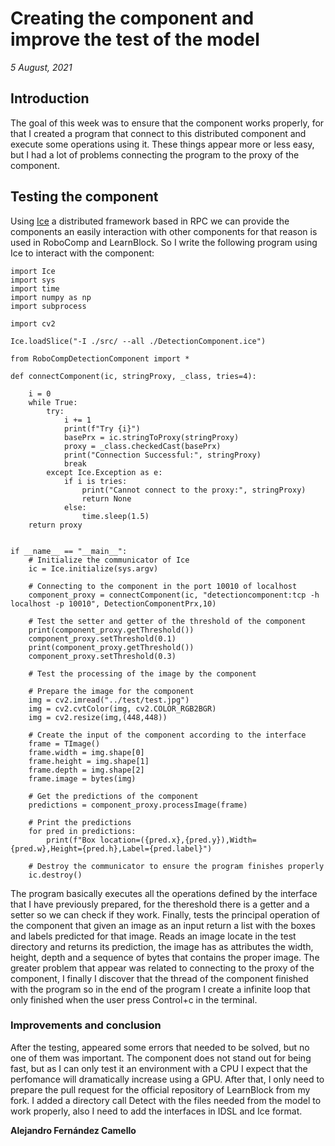 # Creating the component and improve the test of the model

_5 August, 2021_

## Introduction

The goal of this week was to ensure that the component works properly, for that I created a program that connect to this distributed component and execute some operations using it. 
These things appear more or less easy, but I had a lot of problems connecting the program to the proxy of the component.

## Testing the component

Using [Ice](https://github.com/zeroc-ice/ice) a distributed framework based in RPC we can provide the components an easily interaction with other components for that reason is used in RoboComp and LearnBlock.
So I write the following program using Ice to interact with the component:

    import Ice
    import sys
    import time
    import numpy as np
    import subprocess

    import cv2

    Ice.loadSlice("-I ./src/ --all ./DetectionComponent.ice")

    from RoboCompDetectionComponent import *

    def connectComponent(ic, stringProxy, _class, tries=4):

        i = 0
        while True:
            try:
                i += 1
                print(f"Try {i}")
                basePrx = ic.stringToProxy(stringProxy)
                proxy = _class.checkedCast(basePrx)
                print("Connection Successful:", stringProxy)
                break
            except Ice.Exception as e:
                if i is tries:
                    print("Cannot connect to the proxy:", stringProxy)
                    return None
                else:
                    time.sleep(1.5)
        return proxy


    if __name__ == "__main__":
        # Initialize the communicator of Ice
        ic = Ice.initialize(sys.argv)

        # Connecting to the component in the port 10010 of localhost
        component_proxy = connectComponent(ic, "detectioncomponent:tcp -h localhost -p 10010", DetectionComponentPrx,10)

        # Test the setter and getter of the threshold of the component
        print(component_proxy.getThreshold())
        component_proxy.setThreshold(0.1)
        print(component_proxy.getThreshold())
        component_proxy.setThreshold(0.3)

        # Test the processing of the image by the component

        # Prepare the image for the component
        img = cv2.imread("../test/test.jpg")
        img = cv2.cvtColor(img, cv2.COLOR_RGB2BGR)
        img = cv2.resize(img,(448,448))

        # Create the input of the component according to the interface
        frame = TImage()
        frame.width = img.shape[0]
        frame.height = img.shape[1]
        frame.depth = img.shape[2]
        frame.image = bytes(img)

        # Get the predictions of the component
        predictions = component_proxy.processImage(frame)

        # Print the predictions
        for pred in predictions:
            print(f"Box location=({pred.x},{pred.y}),Width={pred.w},Height={pred.h},Label={pred.label}")

        # Destroy the communicator to ensure the program finishes properly
        ic.destroy()

The program basically executes all the operations defined by the interface that I have previously prepared, for the thereshold there is a getter and a setter so
we can check if they work. Finally, tests the principal operation of the component that given an image as an input return a list with the boxes and labels predicted for that image. Reads an image locate in the test directory and returns its prediction, the image has as attributes the width, height, depth and a sequence of bytes that contains the proper image. The greater problem that appear was related to connecting to the proxy of the component, I finally I discover that the thread of the component finished with the program so in the end of the program I create a infinite loop that only finished when the user press Control+c in the terminal.

### Improvements and conclusion

After the testing, appeared some errors that needed to be solved, but no one of them was important. The component does not stand out for being fast, but as I can only test it an environment with a CPU I expect that the perfomance will dramatically increase using a GPU. After that, I only need to prepare the pull request for the official repository of LearnBlock from my fork. I added a directory call Detect with the files needed from the model to work properly, also I need to add the interfaces in IDSL and Ice format.

__Alejandro Fernández Camello__

